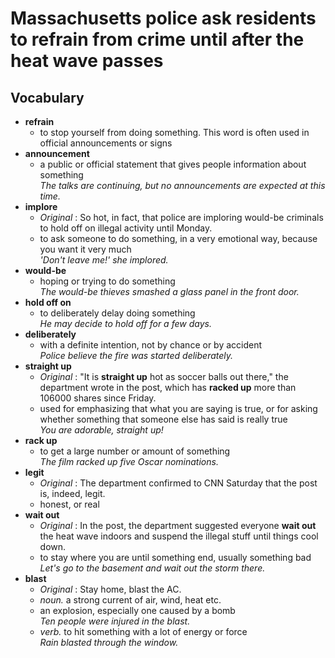 # Massachusetts police ask residents to refrain from crime until after the heat wave passes  
## Vocabulary  
* **refrain**  
  * to stop yourself from doing something. This word is often used in official announcements or signs  
* **announcement**  
  * a public or official statement that gives people information about something  
  *The talks are continuing, but no announcements are expected at this time.*  
* **implore**  
  * *Original* : So hot, in fact, that police are imploring would-be criminals to hold off on illegal activity until Monday.  
  * to ask someone to do something, in a very emotional way, because you want it very much  
  *'Don't leave me!' she implored.*  
* **would-be**  
  * hoping or trying to do something  
  *The would-be thieves smashed a glass panel in the front door.*  
* **hold off on**  
  * to deliberately delay doing something  
  *He may decide to hold off for a few days.*  
* **deliberately**  
  * with a definite intention, not by chance or by accident  
  *Police believe the fire was started deliberately.*  
* **straight up**  
  * *Original* : "It is **straight up** hot as soccer balls out there," the department wrote in the post, which has **racked up** more than 106000 shares since Friday.  
  * used for emphasizing that what you are saying is true, or for asking whether something that someone else has said is really true  
  *You are adorable, straight up!*  
* **rack up**  
  * to get a large number or amount of something  
  *The film racked up five Oscar nominations.*  
* **legit**  
  * *Original* : The department confirmed to CNN Saturday that the post is, indeed, legit.  
  * honest, or real  
* **wait out**  
  * *Original* : In the post, the department suggested everyone **wait out** the heat wave indoors and suspend the illegal stuff until things cool down.  
  * to stay where you are until something end, usually something bad  
  *Let's go to the basement and wait out the storm there.*  
* **blast**  
  * *Original* : Stay home, blast the AC.  
  * *noun.* a strong current of air, wind, heat etc.  
  * an explosion, especially one caused by a bomb  
  *Ten people were injured in the blast.*  
  * *verb.* to hit something with a lot of energy or force  
  *Rain blasted through the window.*  
  
